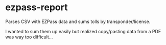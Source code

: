 # ezpass-report

Parses CSV with EZPass data and sums tolls by transponder/license.

I wanted to sum them up easily
but realized copy/pasting data 
from a PDF was way too difficult...
